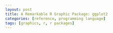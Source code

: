 ```yaml
---  
layout: post  
title: A Remarkable R Graphic Package: ggplot2   
categories: [reference, programming language]  
tags: [graphics, r, r packages]  
---  
```


